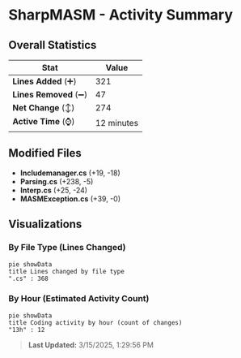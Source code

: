 # SharpMASM - Activity Summary 

## Overall Statistics

| Stat                   | Value                                                             |
| ---------------------- | ----------------------------------------------------------------- |
| **Lines Added** (➕)   | 321                                          |
| **Lines Removed** (➖) | 47                                        |
| **Net Change** (↕)    | 274                |
| **Active Time** (⌚)   | 12 minutes |


## Modified Files
- **Includemanager.cs** (+19, -18)
- **Parsing.cs** (+238, -5)
- **Interp.cs** (+25, -24)
- **MASMException.cs** (+39, -0)

## Visualizations

### By File Type (Lines Changed)

```mermaid
pie showData
title Lines changed by file type
".cs" : 368
```

### By Hour (Estimated Activity Count)

```mermaid
pie showData
title Coding activity by hour (count of changes)
"13h" : 12
```


> **Last Updated:** 3/15/2025, 1:29:56 PM